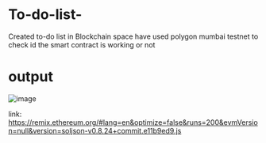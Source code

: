 # To-do-list-
Created to-do list in Blockchain space
have used polygon mumbai testnet to check id the smart contract is working or not

# output

![image](https://github.com/tmanas06/To-do-list-/assets/113188197/8e5f367c-4882-4b17-b217-6014f632a452)

link: https://remix.ethereum.org/#lang=en&optimize=false&runs=200&evmVersion=null&version=soljson-v0.8.24+commit.e11b9ed9.js
